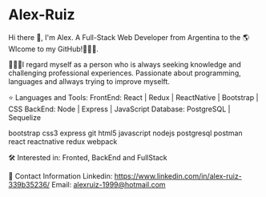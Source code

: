 # Alex-Ruiz
Hi there 👋, I'm Alex.
A Full-Stack Web Developer from Argentina to the 🌎
Wlcome to my GitHub!🙋🏽‍♂️.

👨🏻‍💻I regard myself as a person who is always seeking knowledge and challenging professional experiences.
Passionate about programming, languages and allways trying to improve myselft.

⭐ Languages and Tools:
FrontEnd: React | Redux | ReactNative | Bootstrap | CSS
BackEnd: Node | Express | JavaScript
Database: PostgreSQL | Sequelize

bootstrap css3 express git html5 javascript nodejs postgresql postman react reactnative redux webpack

🛠 Interested in:
Fronted, BackEnd and FullStack

📲 Contact Information
Linkedin: https://www.linkedin.com/in/alex-ruiz-339b35236/
Email: alexruiz-1999@hotmail.com
